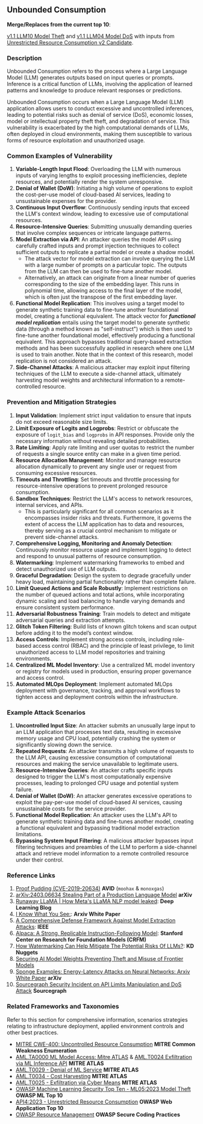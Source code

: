 ## Unbounded Consumption

**Merge/Replaces from the current top 10**:

[v1.1 LLM10 Model Theft](https://github.com/OWASP/www-project-top-10-for-large-language-model-applications/blob/main/1_1_vulns/LLM10_ModelTheft.md) and [v1.1 LLM04 Model DoS](https://github.com/OWASP/www-project-top-10-for-large-language-model-applications/blob/main/1_1_vulns/LLM04_ModelDoS.md) with inputs from [Unrestricted Resource Consumption v2 Candidate](https://github.com/OWASP/www-project-top-10-for-large-language-model-applications/blob/main/2_0_voting/candidate_files/UnrestrictedResourceConsumption.md).

### Description

Unbounded Consumption refers to the process where a Large Language Model (LLM) generates outputs based on input queries or prompts. Inference is a critical function of LLMs, involving the application of learned patterns and knowledge to produce relevant responses or predictions.

Unbounded Consumption occurs when a Large Language Model (LLM) application allows users to conduct excessive and uncontrolled inferences, leading to potential risks such as denial of service (DoS), economic losses, model or intellectual property theft theft, and degradation of service. This vulnerability is exacerbated by the high computational demands of LLMs, often deployed in cloud environments, making them susceptible to various forms of resource exploitation and unauthorized usage.

### Common Examples of Vulnerability

1. **Variable-Length Input Flood**: Overloading the LLM with numerous inputs of varying lengths to exploit processing inefficiencies, deplete resources, and potentially render the system unresponsive.
2. **Denial of Wallet (DoW)**: Initiating a high volume of operations to exploit the cost-per-use model of cloud-based AI services, leading to unsustainable expenses for the provider.
3. **Continuous Input Overflow**: Continuously sending inputs that exceed the LLM's context window, leading to excessive use of computational resources.
4. **Resource-Intensive Queries**: Submitting unusually demanding queries that involve complex sequences or intricate language patterns.
5. **Model Extraction via API**: An attacker queries the model API using carefully crafted inputs and prompt injection techniques to collect sufficient outputs to replicate a partial model or create a shadow model.
   - The attack vector for model extraction can involve querying the LLM with a large number of prompts on a particular topic. The outputs from the LLM can then be used to fine-tune another model.
   - Alternatively, an attack can originate from a linear number of queries corresponding to the size of the embedding layer. This runs in polynomial time, allowing access to the final layer of the model, which is often just the transpose of the first embedding layer.
6. **Functional Model Replication**: This involves using a target model to generate synthetic training data to fine-tune another foundational model, creating a functional equivalent. The attack vector for **_functional model replication_** entails using the target model to generate synthetic data (through a method known as "self-instruct") which is then used to fine-tune another foundational model, effectively producing a functional equivalent. This approach bypasses traditional query-based extraction methods and has been successfully applied in research where one LLM is used to train another. Note that in the context of this research, model replication is not considered an attack.
7. **Side-Channel Attacks**: A malicious attacker may exploit input filtering techniques of the LLM to execute a side-channel attack, ultimately harvesting model weights and architectural information to a remote-controlled resource.

### Prevention and Mitigation Strategies

1. **Input Validation**: Implement strict input validation to ensure that inputs do not exceed reasonable size limits.
2. **Limit Exposure of Logits and Logprobs**: Restrict or obfuscate the exposure of `logit_bias` and `logprobs` in API responses. Provide only the necessary information without revealing detailed probabilities.
3. **Rate Limiting**: Apply rate limiting and user quotas to restrict the number of requests a single source entity can make in a given time period.
4. **Resource Allocation Management**: Monitor and manage resource allocation dynamically to prevent any single user or request from consuming excessive resources.
5. **Timeouts and Throttling**: Set timeouts and throttle processing for resource-intensive operations to prevent prolonged resource consumption.
6. **Sandbox Techniques**: Restrict the LLM's access to network resources, internal services, and APIs.
   - This is particularly significant for all common scenarios as it encompasses insider risks and threats. Furthermore, it governs the extent of access the LLM application has to data and resources, thereby serving as a crucial control mechanism to mitigate or prevent side-channel attacks.
7. **Comprehensive Logging, Monitoring and Anomaly Detection**: Continuously monitor resource usage and implement logging to detect and respond to unusual patterns of resource consumption.
8. **Watermarking**: Implement watermarking frameworks to embed and detect unauthorized use of LLM outputs.
9. **Graceful Degradation**: Design the system to degrade gracefully under heavy load, maintaining partial functionality rather than complete failure.
10. **Limit Queued Actions and Scale Robustly**: Implement restrictions on the number of queued actions and total actions, while incorporating dynamic scaling and load balancing to handle varying demands and ensure consistent system performance.
11. **Adversarial Robustness Training**: Train models to detect and mitigate adversarial queries and extraction attempts.
12. **Glitch Token Filtering**: Build lists of known glitch tokens and scan output before adding it to the model’s context window.
13. **Access Controls**: Implement strong access controls, including role-based access control (RBAC) and the principle of least privilege, to limit unauthorized access to LLM model repositories and training environments.
14. **Centralized ML Model Inventory**: Use a centralized ML model inventory or registry for models used in production, ensuring proper governance and access control.
15. **Automated MLOps Deployment**: Implement automated MLOps deployment with governance, tracking, and approval workflows to tighten access and deployment controls within the infrastructure.

### Example Attack Scenarios

1. **Uncontrolled Input Size**: An attacker submits an unusually large input to an LLM application that processes text data, resulting in excessive memory usage and CPU load, potentially crashing the system or significantly slowing down the service.
2. **Repeated Requests**: An attacker transmits a high volume of requests to the LLM API, causing excessive consumption of computational resources and making the service unavailable to legitimate users.
3. **Resource-Intensive Queries**: An attacker crafts specific inputs designed to trigger the LLM's most computationally expensive processes, leading to prolonged CPU usage and potential system failure.
4. **Denial of Wallet (DoW)**: An attacker generates excessive operations to exploit the pay-per-use model of cloud-based AI services, causing unsustainable costs for the service provider.
5. **Functional Model Replication**: An attacker uses the LLM's API to generate synthetic training data and fine-tunes another model, creating a functional equivalent and bypassing traditional model extraction limitations.
6. **Bypassing System Input Filtering**: A malicious attacker bypasses input filtering techniques and preambles of the LLM to perform a side-channel attack and retrieve model information to a remote controlled resource under their control.

### Reference Links

1. [Proof Pudding (CVE-2019-20634)](https://avidml.org/database/avid-2023-v009/) **AVID** (`moohax` & `monoxgas`)
2. [arXiv:2403.06634 Stealing Part of a Production Language Model](https://arxiv.org/abs/2403.06634) **arXiv**
3. [Runaway LLaMA | How Meta's LLaMA NLP model leaked](https://www.deeplearning.ai/the-batch/how-metas-llama-nlp-model-leaked/): **Deep Learning Blog**
4. [I Know What You See:](https://arxiv.org/pdf/1803.05847.pdf): **Arxiv White Paper**
5. [A Comprehensive Defense Framework Against Model Extraction Attacks](https://ieeexplore.ieee.org/document/10080996): **IEEE**
6. [Alpaca: A Strong, Replicable Instruction-Following Model](https://crfm.stanford.edu/2023/03/13/alpaca.html): **Stanford Center on Research for Foundation Models (CRFM)**
7. [How Watermarking Can Help Mitigate The Potential Risks Of LLMs?](https://www.kdnuggets.com/2023/03/watermarking-help-mitigate-potential-risks-llms.html): **KD Nuggets**
8. [Securing AI Model Weights Preventing Theft and Misuse of Frontier Models](https://www.rand.org/content/dam/rand/pubs/research_reports/RRA2800/RRA2849-1/RAND_RRA2849-1.pdf)
9. [Sponge Examples: Energy-Latency Attacks on Neural Networks: Arxiv White Paper](https://arxiv.org/abs/2006.03463) **arXiv**
10. [Sourcegraph Security Incident on API Limits Manipulation and DoS Attack](https://about.sourcegraph.com/blog/security-update-august-2023) **Sourcegraph**

### Related Frameworks and Taxonomies

Refer to this section for comprehensive information, scenarios strategies relating to infrastructure deployment, applied environment controls and other best practices.

- [MITRE CWE-400: Uncontrolled Resource Consumption](https://cwe.mitre.org/data/definitions/400.html) **MITRE Common Weakness Enumeration**
- [AML.TA0000 ML Model Access: Mitre ATLAS](https://atlas.mitre.org/tactics/AML.TA0000) & [AML.T0024 Exfiltration via ML Inference API](https://atlas.mitre.org/techniques/AML.T0024) **MITRE ATLAS**
- [AML.T0029 - Denial of ML Service](https://atlas.mitre.org/tactics/AML.T0029) **MITRE ATLAS**
- [AML.T0034 - Cost Harvesting](https://atlas.mitre.org/tactics/AML.T0034) **MITRE ATLAS**
- [AML.T0025 - Exfiltration via Cyber Means](https://atlas.mitre.org/tactics/AML.T0025) **MITRE ATLAS**
- [OWASP Machine Learning Security Top Ten - ML05:2023 Model Theft](https://owasp.org/www-project-machine-learning-security-top-10/docs/ML05_2023-Model_Theft.html) **OWASP ML Top 10**
- [API4:2023 - Unrestricted Resource Consumption](https://owasp.org/API-Security/editions/2023/en/0xa4-unrestricted-resource-consumption/) **OWASP Web Application Top 10**
- [OWASP Resource Management](https://owasp.org/www-project-secure-coding-practices-quick-reference-guide/latest/secp212.html) **OWASP Secure Coding Practices**